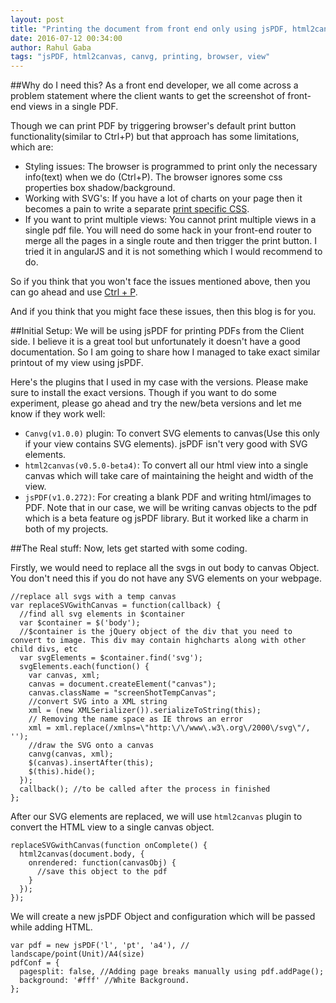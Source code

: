 ```yaml
---
layout: post
title: "Printing the document from front end only using jsPDF, html2canvas"
date: 2016-07-12 00:34:00
author: Rahul Gaba
tags: "jsPDF, html2canvas, canvg, printing, browser, view"
---
```


##Why do I need this?
As a front end developer, we all come across a problem statement where the client wants to get the screenshot of front-end views in a single PDF.

Though we can print PDF by triggering browser's default print button functionality(similar to Ctrl+P) but that approach has some limitations, which are:
* Styling issues: The browser is programmed to print only the necessary info(text) when we do (Ctrl+P). The browser ignores some css properties box shadow/background.
* Working with SVG's: If you have a lot of charts on your page then it becomes a pain to write a separate [print specific CSS](https://css-tricks.com/css-tricks-finally-gets-a-print-stylesheet/).
* If you want to print multiple views: You cannot print multiple views in a single pdf file. You will need do some hack in your front-end router to merge all the pages in a single route and then trigger the print button. I tried it in angularJS and it is not something which I would recommend to do.

So if you think that you won't face the issues mentioned above, then you can go ahead and use [Ctrl + P](https://css-tricks.com/css-tricks-finally-gets-a-print-stylesheet/).

And if you think that you might face these issues, then this blog is for you.

##Initial Setup:
We will be using jsPDF for printing PDFs from the Client side. I believe it is a great tool but unfortunately it doesn't have a good documentation. So I am going to share how I managed to take exact similar printout of my view using jsPDF.

Here's the plugins that I used in my case with the versions. Please make sure to install the exact versions. Though if you want to do some experiment, please go ahead and try the new/beta versions and let me know if they work well:
* `Canvg(v1.0.0)` plugin: To convert SVG elements to canvas(Use this only if your view contains SVG elements). jsPDF isn't very good with SVG elements.
* `html2canvas(v0.5.0-beta4)`: To convert all our html view into a single canvas which will take care of maintaining the height and width of the view.
* `jsPDF(v1.0.272)`: For creating a blank PDF and writing html/images to PDF. Note that in our case, we will be writing canvas objects to the pdf which is a beta feature og jsPDF library. But it worked like a charm in both of my projects.

##The Real stuff:
Now, lets get started with some coding.

Firstly, we would need to replace all the svgs in out body to canvas Object. You don't need this if you do not have any SVG elements on your webpage.

```
//replace all svgs with a temp canvas
var replaceSVGwithCanvas = function(callback) {
  //find all svg elements in $container
  var $container = $('body');
  //$container is the jQuery object of the div that you need to convert to image. This div may contain highcharts along with other child divs, etc
  var svgElements = $container.find('svg');
  svgElements.each(function() {
    var canvas, xml;
    canvas = document.createElement("canvas");
    canvas.className = "screenShotTempCanvas";
    //convert SVG into a XML string
    xml = (new XMLSerializer()).serializeToString(this);
    // Removing the name space as IE throws an error
    xml = xml.replace(/xmlns=\"http:\/\/www\.w3\.org\/2000\/svg\"/, '');
    //draw the SVG onto a canvas
    canvg(canvas, xml);
    $(canvas).insertAfter(this);
    $(this).hide();
  });
  callback(); //to be called after the process in finished
};
```
After our SVG elements are replaced, we will use `html2canvas` plugin to convert the HTML view to a single canvas object.

```
replaceSVGwithCanvas(function onComplete() {
  html2canvas(document.body, {
    onrendered: function(canvasObj) {
      //save this object to the pdf
    }
  });
});
```

We will create a new jsPDF Object and configuration which will be passed while adding HTML.

```
var pdf = new jsPDF('l', 'pt', 'a4'), // landscape/point(Unit)/A4(size)
pdfConf = {
  pagesplit: false, //Adding page breaks manually using pdf.addPage();
  background: '#fff' //White Background.
};
```

<!-- function onBodyRender(canvasObj, defaultCompanyLabel, callback) {
      var pdf = new jsPDF('l', 'pt', 'a4'),
        pdfConf = {
          pagesplit: false,
          background: '#fff'
        };
      document.body.appendChild(canvasObj); //appendChild is required for html to add page in pdf
      pdf.addHTML(canvasObj, 0, 0, pdfConf, function() {
        document.body.removeChild(canvasObj);
        pdf.addPage();
        $('.right-container').show(); //show cards only for the second page
        html2canvas(document.getElementsByClassName('right-container')[0]).then(function(cardsCanvas) { //render only thr cards block and add them to a new page
          document.body.appendChild(cardsCanvas);
          pdf.addHTML(cardsCanvas, 20, 20, pdfConf, function() {
            document.body.removeChild(cardsCanvas);
            pdf.save(defaultCompanyLabel + '.pdf');
            $rootScope.showLoader = false;
            callback();
          });
        });
      });
    } -->
